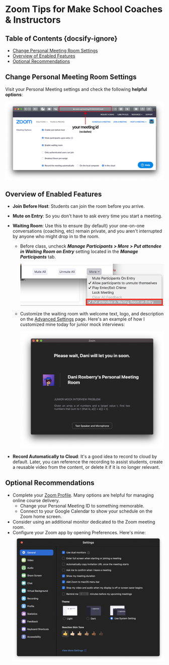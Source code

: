 # Zoom Tips for Make School Coaches & Instructors

<!-- omit in toc -->
## Table of Contents {docsify-ignore}

- [Change Personal Meeting Room Settings](#change-personal-meeting-room-settings)
- [Overview of Enabled Features](#overview-of-enabled-features)
- [Optional Recommendations](#optional-recommendations)

## Change Personal Meeting Room Settings

Visit your Personal Meeting settings and check the following **helpful options**:

![settings](assets/settings.png)

## Overview of Enabled Features

- **Join Before Host**: Students can join the room before you arrive.
- **Mute on Entry**: So you don't have to ask every time you start a meeting.
- **Waiting Room**: Use this to ensure (by default) your one-on-one conversations (coaching, etc) remain private, and you aren't interrupted by anyone who might drop in to the room.
  - Before class, uncheck ***Manage Participants > More > Put attendee in Waiting Room on Entry*** setting located in the ***Manage Participants*** tab.

    ![waiting](assets/waiting.png)

  - Customize the waiting room with welcome text, logo, and description on the [Advanced Settings](https://zoom.us/profile/setting?mid=&from=client) page. Here's an example of how I customized mine today for junior mock interviews:

    ![lobby](assets/lobby.png)

- **Record Automatically to Cloud**: It's a good idea to record to cloud by default. Later, you can reference the recording to assist students, create a reusable video from the content, or delete it if it is no longer relevant.

## Optional Recommendations

- Complete your [Zoom Profile](https://zoom.us/profile). Many options are helpful for managing online course delivery.
  - Change your Personal Meeting ID to something memorable.
  - Connect to your Google Calendar to show your schedule on the Zoom home screen.
- Consider using an additional monitor dedicated to the Zoom meeting room.
- Configure your Zoom app by opening Preferences. Here's mine:
  ![prefs](assets/prefs.png)
